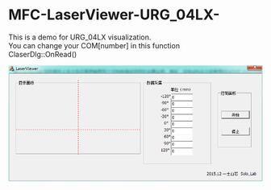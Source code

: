 # MFC-LaserViewer-URG_04LX-


This is a demo for URG_04LX visualization.  
You can change your COM[number] in this function  
      ClaserDlg::OnRead()  
  
![image](https://github.com/Stan994265/MFC-LaserViewer-URG_04LX-/blob/master/test.PNG)
